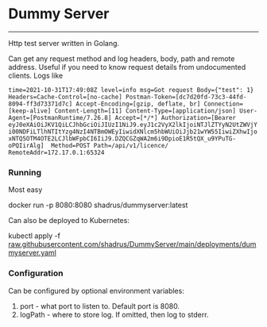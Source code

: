 # Dummy Server
___

Http test server written in Golang.

Can get any request method and log headers, body, path and remote address.
Useful if you need to know request details from undocumented clients.
Logs like

`time=2021-10-31T17:49:08Z level=info msg=Got request Body={"test": 1} Headers=Cache-Control=[no-cache] Postman-Token=[dc7d20fd-73c3-44fd-8094-ff3d73371d7c] Accept-Encoding=[gzip, deflate, br] Connection=[keep-alive] Content-Length=[11] Content-Type=[application/json] User-Agent=[PostmanRuntime/7.26.8] Accept=[*/*] Authorization=[Bearer eyJ0eXAiOiJKV1QiLCJhbGciOiJIUzI1NiJ9.eyJ1c2VyX2lkIjoiNTJlZTYyN2UtZWVjYi00NDFiLTlhNTItYzg4NzI4NTBmOWEyIiwidXNlcm5hbWUiOiJjb21wYW55IiwiZXhwIjoxNTQ5OTM4OTE2LCJlbWFpbCI6IiJ9.DZQCGZqWA2m6i9DpioE1R5tQX_u9YPuTG-oPQIirAlg]  Method=POST Path=/api/v1/licence/ RemoteAddr=172.17.0.1:65324`

### Running

Most easy

docker run -p 8080:8080 shadrus/dummyserver:latest

Can also be deployed to Kubernetes:

kubectl apply -f [raw.githubusercontent.com/shadrus/DummyServer/main/deployments/dummyserver.yaml](https://raw.githubusercontent.com/shadrus/DummyServer/main/deployments/dummyserver.yaml)

### Configuration
Can be configured by optional environment variables:
1. port - what port to listen to. Default port is 8080.
2. logPath - where to store log. If omitted, then log to stderr.
